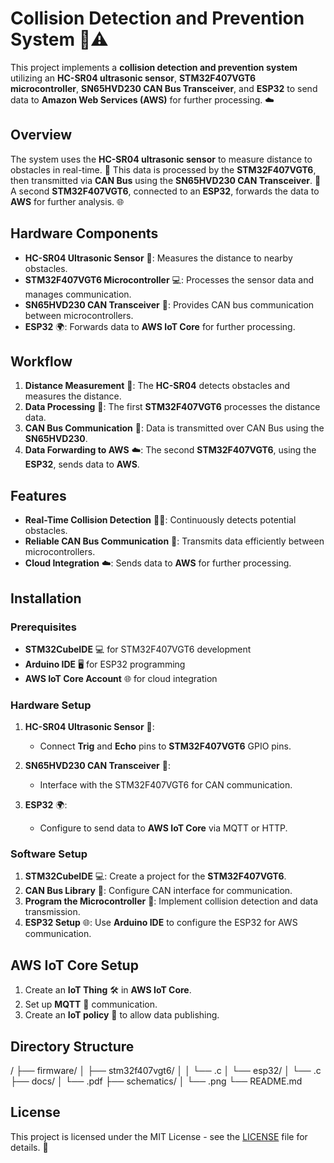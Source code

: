 # Collision Detection and Prevention System 🚗⚠️

This project implements a **collision detection and prevention system** utilizing an **HC-SR04 ultrasonic sensor**, **STM32F407VGT6 microcontroller**, **SN65HVD230 CAN Bus Transceiver**, and **ESP32** to send data to **Amazon Web Services (AWS)** for further processing. ☁️

## Overview

The system uses the **HC-SR04 ultrasonic sensor** to measure distance to obstacles in real-time. 📏 This data is processed by the **STM32F407VGT6**, then transmitted via **CAN Bus** using the **SN65HVD230 CAN Transceiver**. 🔄 A second **STM32F407VGT6**, connected to an **ESP32**, forwards the data to **AWS** for further analysis. 🌐

## Hardware Components

- **HC-SR04 Ultrasonic Sensor** 📡: Measures the distance to nearby obstacles.
- **STM32F407VGT6 Microcontroller** 💻: Processes the sensor data and manages communication.
- **SN65HVD230 CAN Transceiver** 🔌: Provides CAN bus communication between microcontrollers.
- **ESP32** 🌍: Forwards data to **AWS IoT Core** for further processing.

## Workflow

1. **Distance Measurement** 📏: The **HC-SR04** detects obstacles and measures the distance.
2. **Data Processing** 🧠: The first **STM32F407VGT6** processes the distance data.
3. **CAN Bus Communication** 🔄: Data is transmitted over CAN Bus using the **SN65HVD230**.
4. **Data Forwarding to AWS** ☁️: The second **STM32F407VGT6**, using the **ESP32**, sends data to **AWS**.

## Features

- **Real-Time Collision Detection** 🚗💥: Continuously detects potential obstacles.
- **Reliable CAN Bus Communication** 🔗: Transmits data efficiently between microcontrollers.
- **Cloud Integration** ☁️: Sends data to **AWS** for further processing.

## Installation

### Prerequisites

- **STM32CubeIDE** 💻 for STM32F407VGT6 development
- **Arduino IDE** 🖥️ for ESP32 programming
- **AWS IoT Core Account** 🌐 for cloud integration

### Hardware Setup

1. **HC-SR04 Ultrasonic Sensor** 📡:
   - Connect **Trig** and **Echo** pins to **STM32F407VGT6** GPIO pins.
   
2. **SN65HVD230 CAN Transceiver** 🔌:
   - Interface with the STM32F407VGT6 for CAN communication.

3. **ESP32** 🌍:
   - Configure to send data to **AWS IoT Core** via MQTT or HTTP.

### Software Setup

1. **STM32CubeIDE** 💻: Create a project for the **STM32F407VGT6**.
2. **CAN Bus Library** 🔧: Configure CAN interface for communication.
3. **Program the Microcontroller** 💾: Implement collision detection and data transmission.
4. **ESP32 Setup** 🌐: Use **Arduino IDE** to configure the ESP32 for AWS communication.

## AWS IoT Core Setup

1. Create an **IoT Thing** 🛠️ in **AWS IoT Core**.
2. Set up **MQTT** 📨 communication.
3. Create an **IoT policy** 📜 to allow data publishing.

## Directory Structure

/
├── firmware/
│   ├── stm32f407vgt6/
│   │   └── .c
│   └── esp32/
│       └── .c
├── docs/
│   └── .pdf
├── schematics/
│   └── .png
└── README.md

## License

This project is licensed under the MIT License - see the [LICENSE](LICENSE) file for details. 📜
